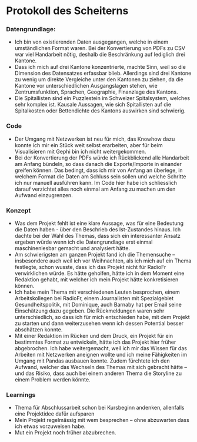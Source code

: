 # Protokoll des Scheiterns


### Datengrundlage: 
* Ich bin von existierenden Daten ausgegangen, welche in einem umständlichen Format waren. Bei der Konvertierung von PDFs zu CSV  war viel Handarbeit nötig, deshalb die Beschränkung auf lediglich drei Kantone. 
* Dass ich mich auf drei Kantone konzentrierte, machte Sinn, weil so die Dimension des Datensatzes erfassbar blieb. Allerdings sind drei Kantone zu wenig um direkte Vergleiche unter den Kantonen zu ziehen, da die Kantone vor unterschiedlichen Ausgangslagen stehen, wie Zentrumsfunktion, Sprachen, Geographie, Finanzlage des Kantons. 
* Die Spitallisten sind ein Puzzlestein im Schweizer Spitalsystem, welches sehr komplex ist. Kausale Aussagen, wie sich Spitallisten auf die Spitalkosten oder Bettendichte des Kantons auswirken sind schwierig.
### Code
* Der Umgang mit Netzwerken ist neu für mich, das Knowhow dazu konnte ich mir ein Stück weit selbst erarbeiten, aber für beim Visualisieren mit Gephi bin ich nicht weitergekommen. 
* Bei der Konvertierung der PDFs würde ich Rückblickend alle Handarbeit am Anfang bündeln, so dass danach die Exporte/Importe in einander greifen können. Das bedingt, dass ich mir von Anfang an überlege, in welchem Format die Daten am Schluss sein sollen und welche Schritte ich nur manuell ausführen kann. Im Code hier habe ich schliesslich darauf verzichtet alles noch einmal am Anfang zu machen um den Aufwand einzugrenzen.
### Konzept
* Was dem Projekt fehlt ist eine klare Aussage, was für eine Bedeutung die Daten haben - über den Beschrieb des Ist-Zustandes hinaus. Ich dachte bei der Wahl des Themas, dass sich ein interessanter Ansatz ergeben würde wenn ich die Datengrundlage erst einmal maschinenlesbar gemacht und analysiert hätte.
* Am schwierigsten am ganzen Projekt fand ich die Themensuche – insbesondere auch weil ich vor Weihnachten, als ich mich auf ein Thema festlegte, schon wusste, dass ich das Projekt nicht für RadioFr verwirklichen würde. Es hätte geholfen, hätte ich in dem Moment eine Redaktion gehabt, mit welcher ich mein Projekt hätte konkretisieren können. 
* Ich habe mein Thema mit verschiedenen Leuten besprochen, einem Arbeitskollegen bei RadioFr, einem Journalisten mit Spezialgebiet Gesundheitspolitik, mit Dominique, auch Barnaby hat per Email seine Einschätzung dazu gegeben. Die Rückmeldungen waren sehr unterschiedlich, so dass ich für mich entschieden habe, mit dem Projekt zu starten und dann weiterzusehen wenn ich dessen Potential besser abschätzen konnte.  
* Mit einer Redaktion im Rücken und dem Druck, ein Projekt für ein bestimmtes Format zu entwickeln, hätte ich das Projekt hier  früher abgebrochen. Ich habe weitergemacht, weil ich mir das Wissen für das Arbeiten mit Netzwerken aneignen wollte und ich meine Fähigkeiten im Umgang mit Pandas ausbauen konnte. Zudem fürchtete ich den Aufwand, welcher das Wechseln des Themas mit sich gebracht hätte – und das Risiko, dass auch bei einem anderen Thema die Storyline zu einem Problem werden könnte. 
### Learnings
* Thema für Abschlussarbeit schon bei Kursbeginn andenken, allenfalls eine Projektidee dafür aufsparen
* Mein Projekt regelmässig mit wem besprechen – ohne abzuwarten dass ich etwas vorzuweisen habe. 
* Mut ein Projekt noch früher abzubrechen.
